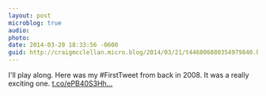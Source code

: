 ```yaml
---
layout: post
microblog: true
audio: 
photo: 
date: 2014-03-20 18:33:56 -0600
guid: http://craigmcclellan.micro.blog/2014/03/21/t446806880354979840.html
---
```

I'll play along. Here was my #FirstTweet from back in 2008. It was a really exciting one. [t.co/ePB40S3Hh...](https://t.co/ePB40S3Hhh.)
